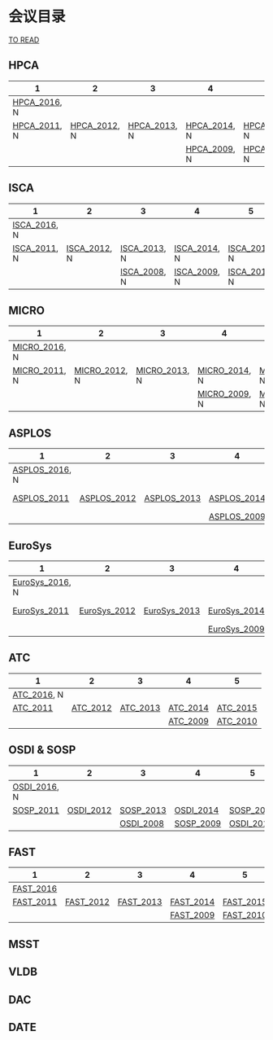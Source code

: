 # 会议目录

[TO READ](to_read.md)

## HPCA

| 1                                 | 2                                 | 3                                 | 4                                 | 5                                 |
| --------------------------------- | --------------------------------- | --------------------------------- | --------------------------------- | --------------------------------- |
| [HPCA_2016](HPCA/HPCA_2016.md), N |                                   |                                   |                                   |                                   |
| [HPCA_2011](HPCA/HPCA_2011.md), N | [HPCA_2012](HPCA/HPCA_2012.md), N | [HPCA_2013](HPCA/HPCA_2013.md), N | [HPCA_2014](HPCA/HPCA_2014.md), N | [HPCA_2015](HPCA/HPCA_2015.md), N |
|                                   |                                   |                                   | [HPCA_2009](HPCA/HPCA_2009.md), N | [HPCA_2010](HPCA/HPCA_2010.md), N |

## ISCA

| 1                                 | 2                                 | 3                                 | 4                                 | 5                                 |
| --------------------------------- | --------------------------------- | --------------------------------- | --------------------------------- | --------------------------------- |
| [ISCA_2016](ISCA/ISCA_2016.md), N |                                   |                                   |                                   |                                   |
| [ISCA_2011](ISCA/ISCA_2011.md), N | [ISCA_2012](ISCA/ISCA_2012.md), N | [ISCA_2013](ISCA/ISCA_2013.md), N | [ISCA_2014](ISCA/ISCA_2014.md), N | [ISCA_2015](ISCA/ISCA_2015.md), N |
|                                   |                                   | [ISCA_2008](ISCA/ISCA_2008.md), N | [ISCA_2009](ISCA/ISCA_2009.md), N | [ISCA_2010](ISCA/ISCA_2010.md), N |

## MICRO

| 1                                    | 2                                    | 3                                    | 4                                    | 5                                    |
| ------------------------------------ | ------------------------------------ | ------------------------------------ | ------------------------------------ | ------------------------------------ |
| [MICRO_2016](MICRO/MICRO_2016.md), N |                                      |                                      |                                      |                                      |
| [MICRO_2011](MICRO/MICRO_2011.md), N | [MICRO_2012](MICRO/MICRO_2012.md), N | [MICRO_2013](MICRO/MICRO_2013.md), N | [MICRO_2014](MICRO/MICRO_2014.md), N | [MICRO_2015](MICRO/MICRO_2015.md), N |
|                                      |                                      |                                      | [MICRO_2009](MICRO/MICRO_2009.md), N | [MICRO_2010](MICRO/MICRO_2010.md), N |

## ASPLOS

| 1                                       | 2                                    | 3                                    | 4                                    | 5                                       |
| --------------------------------------- | ------------------------------------ | ------------------------------------ | ------------------------------------ | --------------------------------------- |
| [ASPLOS_2016](ASPLOS/ASPLOS_2016.md), N |                                      |                                      |                                      |                                         |
| [ASPLOS_2011](ASPLOS/ASPLOS_2011.md)    | [ASPLOS_2012](ASPLOS/ASPLOS_2012.md) | [ASPLOS_2013](ASPLOS/ASPLOS_2013.md) | [ASPLOS_2014](ASPLOS/ASPLOS_2014.md) | [ASPLOS_2015](ASPLOS/ASPLOS_2015.md), N |
|                                         |                                      |                                      | [ASPLOS_2009](ASPLOS/ASPLOS_2009.md) | [ASPLOS_2010](ASPLOS/ASPLOS_2010.md)    |

## EuroSys

| 1                                        | 2                                       | 3                                       | 4                                       | 5                                        |
| ---------------------------------------- | --------------------------------------- | --------------------------------------- | --------------------------------------- | ---------------------------------------- |
| [EuroSys_2016](EuroSys/EuroSys_2016.md), N |                                         |                                         |                                         |                                          |
| [EuroSys_2011](EuroSys/EuroSys_2011.md)  | [EuroSys_2012](EuroSys/EuroSys_2012.md) | [EuroSys_2013](EuroSys/EuroSys_2013.md) | [EuroSys_2014](EuroSys/EuroSys_2014.md) | [EuroSys_2015](EuroSys/EuroSys_2015.md), N |
|                                          |                                         |                                         | [EuroSys_2009](EuroSys/EuroSys_2009.md) | [EuroSys_2010](EuroSys/EuroSys_2010.md)  |

## ATC

| 1                              | 2                           | 3                           | 4                           | 5                           |
| ------------------------------ | --------------------------- | --------------------------- | --------------------------- | --------------------------- |
| [ATC_2016](ATC/ATC_2016.md), N |                             |                             |                             |                             |
| [ATC_2011](ATC/ATC_2011.md)    | [ATC_2012](ATC/ATC_2012.md) | [ATC_2013](ATC/ATC_2013.md) | [ATC_2014](ATC/ATC_2014.md) | [ATC_2015](ATC/ATC_2015.md) |
|                                |                             |                             | [ATC_2009](ATC/ATC_2009.md) | [ATC_2010](ATC/ATC_2010.md) |

## OSDI & SOSP

| 1                                      | 2                                   | 3                                   | 4                                   | 5                                   |
| -------------------------------------- | ----------------------------------- | ----------------------------------- | ----------------------------------- | ----------------------------------- |
| [OSDI_2016](OSDI_SOSP/OSDI_2016.md), N |                                     |                                     |                                     |                                     |
| [SOSP_2011](OSDI_SOSP/SOSP_2011.md)    | [OSDI_2012](OSDI_SOSP/OSDI_2012.md) | [SOSP_2013](OSDI_SOSP/SOSP_2013.md) | [OSDI_2014](OSDI_SOSP/OSDI_2014.md) | [SOSP_2015](OSDI_SOSP/SOSP_2015.md) |
|                                        |                                     | [OSDI_2008](OSDI_SOSP/OSDI_2008.md) | [SOSP_2009](OSDI_SOSP/SOSP_2009.md) | [OSDI_2010](OSDI_SOSP/OSDI_2010.md) |

## FAST

| 1                              | 2                              | 3                              | 4                              | 5                              |
| ------------------------------ | ------------------------------ | ------------------------------ | ------------------------------ | ------------------------------ |
| [FAST_2016](FAST/FAST_2016.md) |                                |                                |                                |                                |
| [FAST_2011](FAST/FAST_2011.md) | [FAST_2012](FAST/FAST_2012.md) | [FAST_2013](FAST/FAST_2013.md) | [FAST_2014](FAST/FAST_2014.md) | [FAST_2015](FAST/FAST_2015.md) |
|                                |                                |                                | [FAST_2009](FAST/FAST_2009.md) | [FAST_2010](FAST/FAST_2010.md) |

## MSST

## VLDB

## DAC

## DATE